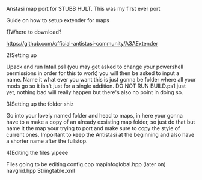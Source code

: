 Anstasi map port for STUBB HULT. This was my first ever port

Guide on how to setup extender for maps

1)Where to download?

https://github.com/official-antistasi-community/A3AExtender

2)Setting up

Upack and run Intall.ps1 (you may get asked to change your powershell permissions in order for this to work) you will then be asked to input a name. Name it what ever you want this is just gonna be folder where all your mods go so it isn't just for a single addition.
DO NOT RUN BUILD.ps1 just yet, nothing bad will really happen but there's also no point in doing so.


3)Setting up the folder shiz


Go into your lovely named folder and head to maps, in here your gonna have to a make a copy of an already exsisting map folder, so just do that but name it the map your trying to port and make sure to copy the style of current ones. Important to keep the Antistasi at the beginning and also have a shorter name after the fullstop.


4)Editing the files yipeee

Files going to be editing 
config.cpp
mapinfoglobal.hpp (later on)
navgrid.hpp
Stringtable.xml



